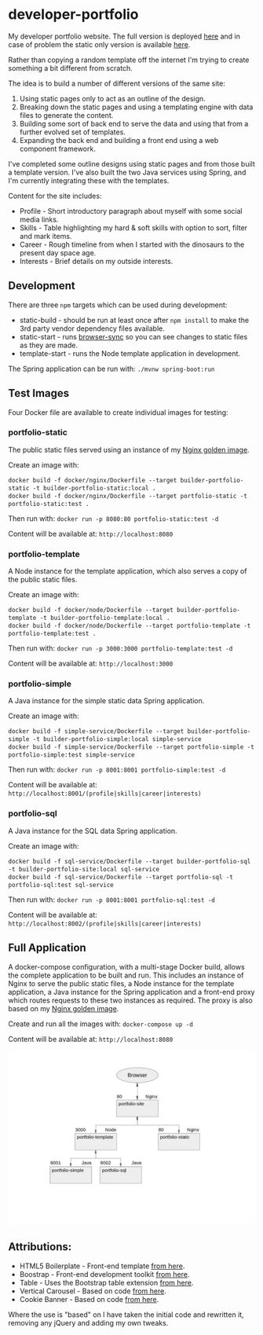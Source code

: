 # developer-portfolio

My developer portfolio website. The full version is deployed [here](https://jurassic-john.site) and in case of problem the static
only version is available [here](https://ratjuggler.github.io/developer-portfolio/).

Rather than copying a random template off the internet I'm trying to create something a bit different from scratch.

The idea is to build a number of different versions of the same site:

1. Using static pages only to act as an outline of the design. 
2. Breaking down the static pages and using a templating engine with data files to generate the content.
3. Building some sort of back end to serve the data and using that from a further evolved set of templates.
4. Expanding the back end and building a front end using a web component framework.

I've completed some outline designs using static pages and from those built a template version. I've also built the two Java 
services using Spring, and I'm currently integrating these with the templates. 

Content for the site includes:

- Profile - Short introductory paragraph about myself with some social media links.
- Skills - Table highlighting my hard & soft skills with option to sort, filter and mark items.
- Career - Rough timeline from when I started with the dinosaurs to the present day space age.
- Interests - Brief details on my outside interests. 

## Development

There are three `npm` targets which can be used during development:

- static-build - should be run at least once after `npm install` to make the 3rd party vendor dependency files available.
- static-start - runs [browser-sync](https://browsersync.io/) so you can see changes to static files as they are made.
- template-start - runs the Node template application in development.

The Spring application can be run with: `./mvnw spring-boot:run`

## Test Images

Four Docker file are available to create individual images for testing:
 
### portfolio-static

The public static files served using an instance of my [Nginx golden image](https://github.com/RatJuggler/my-production-docker-build). 
  
Create an image with:
  
    docker build -f docker/nginx/Dockerfile --target builder-portfolio-static -t builder-portfolio-static:local .
    docker build -f docker/nginx/Dockerfile --target portfolio-static -t portfolio-static:test .
   
Then run with: `docker run -p 8080:80 portfolio-static:test -d`

Content will be available at: `http://localhost:8080`

### portfolio-template

A Node instance for the template application, which also serves a copy of the public static files.
  
Create an image with:
  
    docker build -f docker/node/Dockerfile --target builder-portfolio-template -t builder-portfolio-template:local .
    docker build -f docker/node/Dockerfile --target portfolio-template -t portfolio-template:test .

Then run with: `docker run -p 3000:3000 portfolio-template:test -d`

Content will be available at: `http://localhost:3000`

### portfolio-simple

A Java instance for the simple static data Spring application.

Create an image with:
  
    docker build -f simple-service/Dockerfile --target builder-portfolio-simple -t builder-portfolio-simple:local simple-service
    docker build -f simple-service/Dockerfile --target portfolio-simple -t portfolio-simple:test simple-service

Then run with: `docker run -p 8001:8001 portfolio-simple:test -d`

Content will be available at: `http://localhost:8001/(profile|skills|career|interests)`

### portfolio-sql

A Java instance for the SQL data Spring application.

Create an image with:
  
    docker build -f sql-service/Dockerfile --target builder-portfolio-sql -t builder-portfolio-site:local sql-service
    docker build -f sql-service/Dockerfile --target portfolio-sql -t portfolio-sql:test sql-service

Then run with: `docker run -p 8001:8001 portfolio-sql:test -d`

Content will be available at: `http://localhost:8002/(profile|skills|career|interests)`

## Full Application

A docker-compose configuration, with a multi-stage Docker build, allows the complete application to be built and run. This includes 
an instance of Nginx to serve the public static files, a Node instance for the template application, a Java instance for the Spring 
application and a front-end proxy which routes requests to these two instances as required. The proxy is also based on my [Nginx golden image](https://github.com/RatJuggler/my-production-docker-build).

  Create and run all the images with: `docker-compose up -d`

  Content will be available at: `http://localhost:8080`

![Image of Deployment](https://github.com/RatJuggler/developer-portfolio/blob/main/deployed-result.jpg)

## Attributions:

- HTML5 Boilerplate - Front-end template [from here](https://html5boilerplate.com/).
- Boostrap - Front-end development toolkit [from here](https://getbootstrap.com/).
- Table - Uses the Bootstrap table extension [from here](https://bootstrap-table.com/).
- Vertical Carousel - Based on code [from here](https://www.codeply.com/p/JxZ8htyOFN).
- Cookie Banner - Based on code [from here](https://github.com/kolappannathan/bootstrap-cookie-banner).

Where the use is "based" on I have taken the initial code and rewritten it, removing any jQuery and adding my own tweaks.
